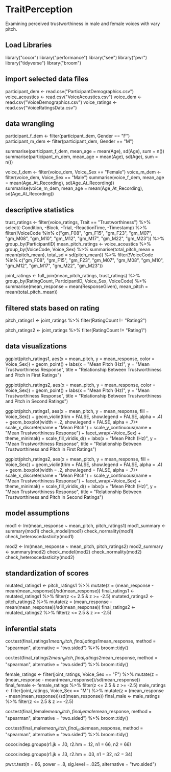 # TraitPerception
Examining perceived trustworthiness in male and female voices with vary pitch.

## Load Libraries 
library("cocor")
library("performance")
library("see")
library("pwr")
library("tidyverse")
library("broom")

## import selected data files
participant_dem <- read.csv("ParticipantDemographics.csv")
voice_acoustics <- read.csv("VoiceAcoustics.csv")
voice_dem <- read.csv("VoiceDemographics.csv")
voice_ratings <- read.csv("VoiceRatingsData.csv")

## data wrangling 
participant_f_dem <- filter(participant_dem, Gender == "F")
participant_m_dem <- filter(participant_dem, Gender == "M")

summarise(participant_f_dem, mean_age = mean(Age), sd(Age), sum = n())
summarise(participant_m_dem, mean_age = mean(Age), sd(Age), sum = n())

voice_f_dem <- filter(voice_dem, Voice_Sex == "Female")
voice_m_dem <- filter(voice_dem, Voice_Sex == "Male")
summarise(voice_f_dem, mean_age = mean(Age_At_Recording), sd(Age_At_Recording))
summarise(voice_m_dem, mean_age = mean(Age_At_Recording), sd(Age_At_Recording))

## descriptive statistics
trust_ratings <- filter(voice_ratings, Trait == "Trustworthiness") %>%
  select(-Condition, -Block, -Trial, -ReactionTime, -Timestamp) %>%
  filter(!VoiceCode %in% c("gm_F08", "gm_F15", "gm_F23", "gm_M07", "gm_M08", "gm_M10", "gm_M12", "gm_M17", "gm_M22", "gm_M23")) %>%
  group_by(ParticipantID)
 mean_pitch_ratings <- voice_acoustics %>%
  group_by(VoiceCode, Voice_Sex) %>%
  summarise(total_pitch_mean = mean(pitch_mean), total_sd = sd(pitch_mean)) %>%
  filter(!VoiceCode %in% c("gm_F08", "gm_F15", "gm_F23", "gm_M07", "gm_M08", "gm_M10", "gm_M12", "gm_M17", "gm_M22", "gm_M23"))

  joint_ratings <- full_join(mean_pitch_ratings, trust_ratings) %>%
  group_by(RatingCount, ParticipantID, Voice_Sex, VoiceCode) %>%
  summarise(mean_response = mean(ResponseGiven), mean_pitch = mean(total_pitch_mean))

## filtered stats based on rating 
pitch_ratings1 <- joint_ratings %>%
  filter(RatingCount != "Rating2")

pitch_ratings2 <- joint_ratings %>%
  filter(RatingCount != "Rating1")

## data visualizations
ggplot(pitch_ratings1, aes(x = mean_pitch, y = mean_response, color = Voice_Sex)) +
  geom_point() +
  labs(x = "Mean Pitch (Hz)", y = "Mean Trustworthiness Response", title = "Relationship Between Trustworthiness and Pitch in First Ratings") 

ggplot(pitch_ratings2, aes(x = mean_pitch, y = mean_response, color = Voice_Sex)) +
  geom_point() +
  labs(x = "Mean Pitch (Hz)", y = "Mean Trustworthiness Response", title = "Relationship Between Trustworthiness and Pitch in Second Ratings") 

ggplot(pitch_ratings1, aes(x = mean_pitch, y = mean_response, fill = Voice_Sex)) +
  geom_violin(trim = FALSE, show.legend = FALSE, alpha = .4) +
  geom_boxplot(width = .2, show.legend = FALSE, alpha = .7)+
  scale_x_discrete(name = "Mean Pitch") +
  scale_y_continuous(name = "Mean Trustworthiness Response") +
  facet_wrap(~Voice_Sex) +
  theme_minimal() +
  scale_fill_viridis_d() +
  labs(x = "Mean Pitch (Hz)", y = "Mean Trustworthiness Response", title = "Relationship Between Trustworthiness and Pitch in First Ratings") 

ggplot(pitch_ratings2, aes(x = mean_pitch, y = mean_response, fill = Voice_Sex)) +
  geom_violin(trim = FALSE, show.legend = FALSE, alpha = .4) +
  geom_boxplot(width = .2, show.legend = FALSE, alpha = .7)+
  scale_x_discrete(name = "Mean Pitch") +
  scale_y_continuous(name = "Mean Trustworthiness Response") +
  facet_wrap(~Voice_Sex) +
  theme_minimal() +
  scale_fill_viridis_d() +
  labs(x = "Mean Pitch (Hz)", y = "Mean Trustworthiness Response", title = "Relationship Between Trustworthiness and Pitch in Second Ratings") 

## model assumptions 
mod1 <- lm(mean_response ~ mean_pitch, pitch_ratings1)
mod1_summary <- summary(mod1)
check_model(mod1)
check_normality(mod1)
check_heteroscedasticity(mod1)

mod2 <- lm(mean_response ~ mean_pitch, pitch_ratings2)
mod2_summary <- summary(mod2)
check_model(mod2)
check_normality(mod2)
check_heteroscedasticity(mod2)

## standardization of scores
mutated_ratings1 <- pitch_ratings1 %>%
  mutate(z = (mean_response - mean(mean_response))/sd(mean_response)) 
final_ratings1 <- mutated_ratings1 %>%
  filter(z <= 2.5 & z >= -2.5)
mutated_ratings2 <- pitch_ratings2 %>%
  mutate(z = (mean_response - mean(mean_response))/sd(mean_response)) 
final_ratings2 <- mutated_ratings2 %>%
  filter(z <= 2.5 & z >= -2.5)

## inferential stats 
cor.test(final_ratings1$mean_pitch, final_ratings1$mean_response, method = "spearman", alternative = "two.sided") %>%
  broom::tidy()

cor.test(final_ratings2$mean_pitch, final_ratings2$mean_response, method = "spearman", alternative = "two.sided") %>%
  broom::tidy() 


female_ratings <- filter(joint_ratings, Voice_Sex == "F") %>%
  mutate(z = (mean_response - mean(mean_response))/sd(mean_response)) 
final_female <- female_ratings %>%
  filter(z <= 2.5 & z >= -2.5)
male_ratings <- filter(joint_ratings, Voice_Sex == "M") %>%
  mutate(z = (mean_response - mean(mean_response))/sd(mean_response)) 
final_male <- male_ratings %>%
  filter(z <= 2.5 & z >= -2.5)


cor.test(final_female$mean_pitch, final_female$mean_response, method = "spearman", alternative = "two.sided") %>%
  broom::tidy() 

cor.test(final_male$mean_pitch, final_male$mean_response, method = "spearman", alternative = "two.sided") %>%
  broom::tidy() 

cocor.indep.groups(r1.jk = .10, 
                   r2.hm = .12, 
                   n1 = 66, 
                   n2 = 66)

cocor.indep.groups(r1.jk = .13, 
                   r2.hm = .03, 
                   n1 = 32, 
                   n2 = 34)

 pwr.t.test(n = 66,
           power = .8,
           sig.level = .025,
           alternative = "two.sided")                


  
